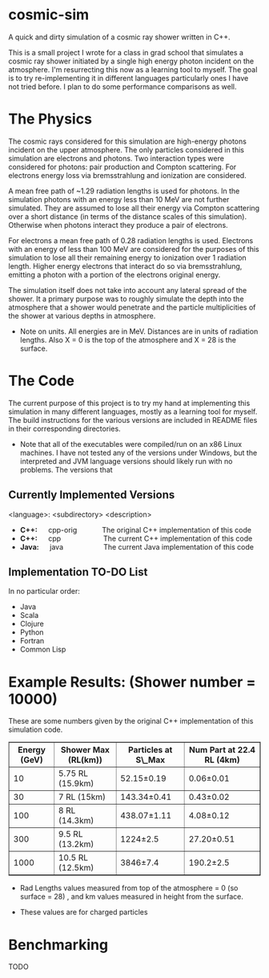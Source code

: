 cosmic-sim
==========

A quick and dirty simulation of a cosmic ray shower written in C++.

This is a small project I wrote for a class in grad school that simulates a cosmic ray shower initiated by a single
high energy photon incident on the atmosphere. I'm resurrecting this now as a learning tool to myself. The goal is
to try re-implementing it in different languages particularly ones I have not tried before. I plan to do some
performance comparisons as well.

The Physics
===========

The cosmic rays considered for this simulation are high-energy photons incident on the upper atmosphere.
The only particles considered in this simulation are electrons and photons. Two interaction types were considered
for photons: pair production and Compton scattering. For electrons energy loss via bremsstrahlung and ionization are
considered. 

A mean free path of ~1.29 radiation lengths is used for photons.
In the simulation photons with an energy less than 10 MeV are not further simulated. They are assumed to
lose all their energy via Compton scattering over a short distance (in terms of the distance scales of this simulation).
Otherwise when photons interact they produce a pair of electrons.

For electrons a mean free path of 0.28 radiation lengths is used. Electrons with an energy of less than 100 MeV are
considered for the purposes of this simulation to lose all their remaining energy to ionization over 1 radiation length.
Higher energy electrons that interact do so via bremsstrahlung, emitting a photon with a portion of the electrons
original energy.

The simulation itself does not take into account any lateral spread of the shower. It a primary purpose was
to roughly simulate the depth into the atmosphere that a shower would penetrate and the particle multiplicities
of the shower at various depths in atmosphere.

* Note on units. All energies are in MeV. Distances are in units of radiation lengths. Also X = 0 is the
top of the atmosphere and X = 28 is the surface.


The Code
========

The current purpose of this project is to try my hand at implementing this simulation in many different
languages, mostly as a learning tool for myself. The build instructions for the various versions are
included in README files in their corresponding directories.

* Note that all of the executables were compiled/run on an x86 Linux machines.
I have not tested any of the versions under Windows, but the interpreted and
JVM language versions should likely run with no problems. The versions that


Currently Implemented Versions
------------------------------

 &lt;language&gt;: &lt;subdirectory&gt; &lt;description&gt;

* **C++:**  &emsp; cpp-orig &emsp;&emsp;&emsp; The original C++ implementation of this code
* **C++:**  &emsp; cpp      &emsp;&emsp;&emsp;&emsp;&emsp;&ensp; The current C++ implementation of this code
* **Java:** &emsp; java     &emsp;&emsp;&emsp;&emsp;&emsp;&thinsp; The current Java implementation of this code

Implementation TO-DO List
-------------------------

In no particular order:

* Java
* Scala
* Clojure
* Python
* Fortran
* Common Lisp


Example Results: (Shower number = 10000)
===================================

These are some numbers given by the original C++ implementation of this simulation code.

<table border=1>
  <tr>
    <th>Energy (GeV)</th><th>Shower Max (RL(km))</th><th>Particles at S\_Max</th><th>Num Part at 22.4 RL (4km)</th>
  </tr>
  <tr>
    <td>10</td><td>5.75 RL (15.9km)</td><td>52.15&plusmn;0.19</td><td>0.06&plusmn;0.01</td>
  </tr>
  <tr>
    <td>30</td><td>7 RL (15km)</td><td>143.34&plusmn;0.41</td><td>0.43&plusmn;0.02</td>
  </tr>
  <tr>
    <td>100</td><td>8 RL (14.3km)</td><td>438.07&plusmn;1.11</td><td>4.08&plusmn;0.12</td>
  </tr>
  <tr>
    <td>300</td><td>9.5 RL (13.2km)</td><td>1224&plusmn;2.5</td><td>27.20&plusmn;0.51</td>
  </tr>
  <tr>
    <td>1000</td><td>10.5 RL (12.5km)</td><td>3846&plusmn;7.4</td><td>190.2&plusmn;2.5</td>
  </tr>
<table>

* Rad Lengths values measured from top of the atmosphere = 0 (so surface = 28) , and km values
measured in height from the surface.

* These values are for charged particles


Benchmarking
============

TODO
